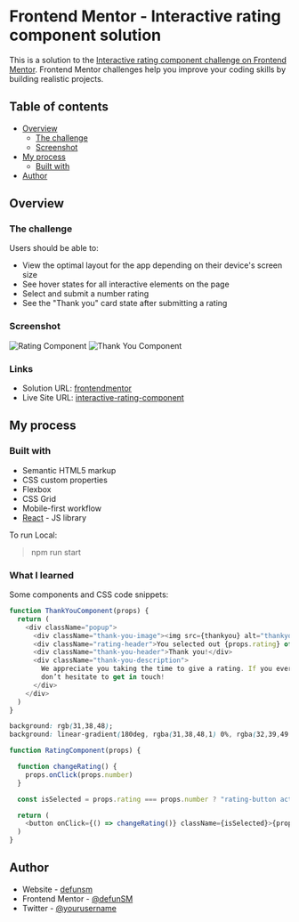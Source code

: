 # Frontend Mentor - Interactive rating component solution

This is a solution to the [Interactive rating component challenge on Frontend Mentor](https://www.frontendmentor.io/challenges/interactive-rating-component-koxpeBUmI). Frontend Mentor challenges help you improve your coding skills by building realistic projects.

## Table of contents

- [Overview](#overview)
  - [The challenge](#the-challenge)
  - [Screenshot](#screenshot)
- [My process](#my-process)
  - [Built with](#built-with)
- [Author](#author)




## Overview

### The challenge

Users should be able to:

- View the optimal layout for the app depending on their device's screen size
- See hover states for all interactive elements on the page
- Select and submit a number rating
- See the "Thank you" card state after submitting a rating

### Screenshot

![Rating Component](https://i.imgur.com/325INw6.png)
![Thank You Component](https://i.imgur.com/GBNnThg.png)

### Links

- Solution URL: [frontendmentor](https://www.frontendmentor.io/solutions/interactiveratingcomponentwithreact-ga0GWZulYu)
- Live Site URL: [interactive-rating-component](https://sparkly-parfait-c0dbb8.netlify.app/)

## My process

### Built with

- Semantic HTML5 markup
- CSS custom properties
- Flexbox
- CSS Grid
- Mobile-first workflow
- [React](https://reactjs.org/) - JS library

To run Local:
> npm run start

### What I learned

Some components and CSS code snippets:

```js
function ThankYouComponent(props) {
  return (
    <div className="popup">
      <div className="thank-you-image"><img src={thankyou} alt="thankyou" width="200"></img></div>
      <div className="rating-header">You selected out {props.rating} of 5</div>
      <div className="thank-you-header">Thank you!</div>
      <div className="thank-you-description">
        We appreciate you taking the time to give a rating. If you ever need more support,
        don’t hesitate to get in touch!
      </div>
    </div>
  )
}
```
```css
background: rgb(31,38,48);
background: linear-gradient(180deg, rgba(31,38,48,1) 0%, rgba(32,39,49,1) 35%, rgba(23,30,40,1) 100%);
```
```js
function RatingComponent(props) {

  function changeRating() {
    props.onClick(props.number)
  }

  const isSelected = props.rating === props.number ? "rating-button active-rating" : "rating-button"

  return (
    <button onClick={() => changeRating()} className={isSelected}>{props.number}</button>
  )
}
```
## Author

- Website - [defunsm](https://www.defunsm.com)
- Frontend Mentor - [@defunSM](https://www.frontendmentor.io/profile/defunSM)
- Twitter - [@yourusername](https://www.twitter.com/yourusername)


